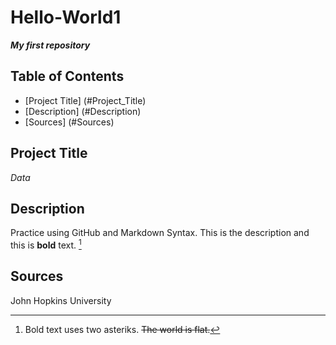 # Hello-World1
***My first repository***

## Table of Contents
- [Project Title] (#Project_Title)
- [Description] (#Description)
- [Sources] (#Sources)
## Project Title
*Data*

## Description

Practice using GitHub and Markdown Syntax. This is the description and this is **bold** text. [^1]

[^1]: Bold text uses two asteriks. ~~The world is flat.~~

## Sources
John Hopkins University

